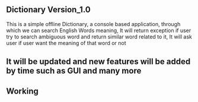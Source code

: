 ## Dictionary Version_1.0
This is a simple offline Dictionary, a console based application, through which we can search English Words meaning, It will return exception if user try to search ambiguous word and return similar word related to it, It will ask user if user want the meaning of that word or not
## It will be updated and new features will be added by time such as GUI and many more
## Working






## 
